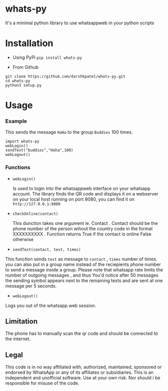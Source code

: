 # whats-py 
It's a minimal python library to use whatsappweb in your python scripts

# Installation

* Using PyPi
`pip install whats-py`

* From Github
```
git clone https://github.com/darshkpatel/whats-py.git
cd whats-py
python3 setup.py
```

# Usage

### Example
This sends the message `HaHa` to the group `Buddies` 100 times.

 
```
import whats-py
webLogin()
sendText("buddies","Haha",100)
webLogout()
```

### Functions
* `webLogin()`
   
    Is used to login into the whatsappweb interface on your whatsapp account. The library finds the QR code and displays it on a webserver on your local host running on port 8080, you can find it on `http://127.0.0.1:8080`

* `checkOnline(contact)` 
   
    This dunction takes one argument ie. Contact . Contact should be the phone number of the person wihout the country code in the format XXXXXXXXXX . Function returns True if the contact is online False otherwise
    
*  `sendText(contact, text, times)`
 
 This function sends `text` as message to `contact` , `times` number of times. 
you can also put in a group name instead of the reciepients phone number to send a message inside a group.
Please note that whatsapp rate limits the number of outgoing messages , and thus You'd notice after 50 messages  the sending symbol appears next to the remaining texts and are sent at one message per 5 seconds.

* `webLogout()`

Logs you out of the whatsapp web session. 




## Limitation
The phone has to manually scan the qr code and should be connected to the internet.


## Legal
This code is in no way affiliated with, authorized, maintained, sponsored or endorsed by WhatsApp or any of its affiliates or subsidiaries. This is an independent and unofficial software. Use at your own risk. Nor should i be responsible for misuse of the code.